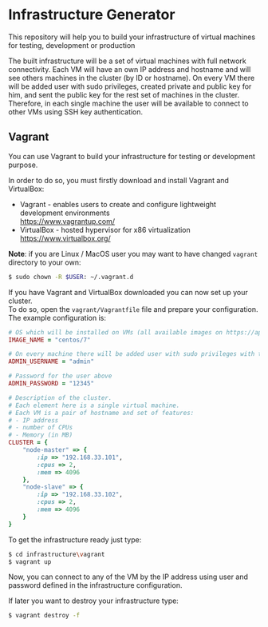 # Infrastructure Generator

This repository will help you to build your infrastructure of virtual machines for testing, development or production

The built infrastructure will be a set of virtual machines with full network connectivity.
Each VM will have an own IP address and hostname and will see others machines in the cluster (by ID or hostname).
On every VM there will be added user with sudo privileges, created private and public key for him, and sent the public key for the rest set of machines in the cluster.
Therefore, in each single machine the user will be available to connect to other VMs using SSH key authentication.

## Vagrant

You can use Vagrant to build your infrastructure for testing or development purpose.  

In order to do so, you must firstly download and install Vagrant and VirtualBox:  
- Vagrant - enables users to create and configure lightweight development environments  
  https://www.vagrantup.com/
- VirtualBox - hosted hypervisor for x86 virtualization  
  https://www.virtualbox.org/
  
**Note**: if you are Linux / MacOS user you may want to have changed <code>vagrant</code> directory to your own:
```bash
$ sudo chown -R $USER: ~/.vagrant.d
```

If you have Vagrant and VirtualBox downloaded you can now set up your cluster.   
To do so, open the <code>vagrant/Vagrantfile</code> file and prepare your configuration.  
The example configuration is:
```ruby
# OS which will be installed on VMs (all available images on https://app.vagrantup.com/boxes/search)
IMAGE_NAME = "centos/7"

# On every machine there will be added user with sudo privileges with this name
ADMIN_USERNAME = "admin"

# Password for the user above
ADMIN_PASSWORD = "12345"

# Description of the cluster.
# Each element here is a single virtual machine.
# Each VM is a pair of hostname and set of features:
# - IP address
# - number of CPUs
# - Memory (in MB) 
CLUSTER = {
    "node-master" => {
        :ip => "192.168.33.101",
        :cpus => 2,
        :mem => 4096
    },
    "node-slave" => {
        :ip => "192.168.33.102",
        :cpus => 2,
        :mem => 4096
    }
}
```

To get the infrastructure ready just type:
```bash
$ cd infrastructure\vagrant
$ vagrant up
```

Now, you can connect to any of the VM by the IP address using user and password defined in the infrastructure configuration.

If later you want to destroy your infrastructure type:
```bash
$ vagrant destroy -f
```
